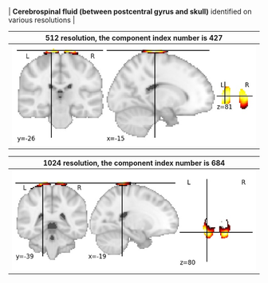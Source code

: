 


| **Cerebrospinal fluid (between postcentral gyrus and skull)** identified on various resolutions |

| 512 resolution, the component index number is 427|  
|:---:|  
| ![Component 512](../512/final/427.jpg "From component 512: Cerebrospinal fluid (between postcentral gyrus and skull)") |

| 1024 resolution, the component index number is 684|  
|:---:|  
| ![Component 1024](../1024/final/684.jpg "From component 1024: Cerebrospinal fluid (between postcentral gyrus and skull)") |